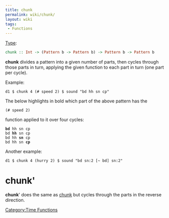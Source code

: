 ```yaml
---
title: chunk
permalink: wiki/chunk/
layout: wiki
tags:
 - Functions
---
```


[Type](/wiki/Type_signature "wikilink"):

``` haskell
chunk :: Int -> (Pattern b -> Pattern b) -> Pattern b -> Pattern b
```

**chunk** divides a pattern into a given number of parts, then cycles
through those parts in turn, applying the given function to each part in
turn (one part per cycle).

Example:

    d1 $ chunk 4 (# speed 2) $ sound "bd hh sn cp"

The below highlights in bold which part of the above pattern has the

    (# speed 2)

function applied to it over four cycles:

**`bd`**` hh sn cp`  
`bd `**`hh`**` sn cp`  
`bd hh `**`sn`**` cp`  
`bd hh sn `**`cp`**

Another example:

    d1 $ chunk 4 (hurry 2) $ sound "bd sn:2 [~ bd] sn:2"

# chunk'

**chunk**' does the same as [chunk](chunk "wikilink") but cycles through
the parts in the reverse direction.

[Category:Time Functions](/wiki/Category:Time_Functions "wikilink")

